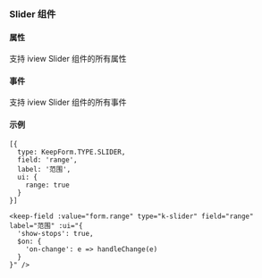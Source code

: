 ### Slider 组件

#### 属性

支持 iview Slider 组件的所有属性

#### 事件

支持 iview Slider 组件的所有事件

#### 示例

```
[{
  type: KeepForm.TYPE.SLIDER,
  field: 'range',
  label: '范围',
  ui: {
    range: true
  }
}]

<keep-field :value="form.range" type="k-slider" field="range" label="范围" :ui="{
  'show-stops': true,
  $on: {
    'on-change': e => handleChange(e)
  }
}" />
```